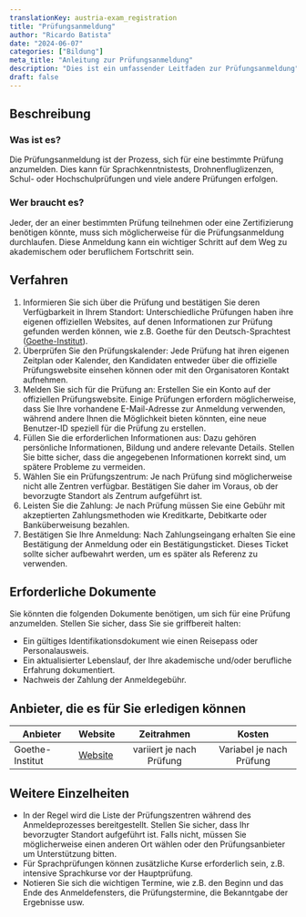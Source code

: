 ```yaml
---
translationKey: austria-exam_registration
title: "Prüfungsanmeldung"
author: "Ricardo Batista"
date: "2024-06-07"
categories: ["Bildung"]
meta_title: "Anleitung zur Prüfungsanmeldung"
description: "Dies ist ein umfassender Leitfaden zur Prüfungsanmeldung"
draft: false
---
```


## Beschreibung
### Was ist es?
Die Prüfungsanmeldung ist der Prozess, sich für eine bestimmte Prüfung anzumelden. Dies kann für Sprachkenntnistests, Drohnenfluglizenzen, Schul- oder Hochschulprüfungen und viele andere Prüfungen erfolgen.

### Wer braucht es?
Jeder, der an einer bestimmten Prüfung teilnehmen oder eine Zertifizierung benötigen könnte, muss sich möglicherweise für die Prüfungsanmeldung durchlaufen. Diese Anmeldung kann ein wichtiger Schritt auf dem Weg zu akademischem oder beruflichem Fortschritt sein.

## Verfahren
1. Informieren Sie sich über die Prüfung und bestätigen Sie deren Verfügbarkeit in Ihrem Standort: Unterschiedliche Prüfungen haben ihre eigenen offiziellen Websites, auf denen Informationen zur Prüfung gefunden werden können, wie z.B. Goethe für den Deutsch-Sprachtest ([Goethe-Institut](https://www.goethe.de)).
2. Überprüfen Sie den Prüfungskalender: Jede Prüfung hat ihren eigenen Zeitplan oder Kalender, den Kandidaten entweder über die offizielle Prüfungswebsite einsehen können oder mit den Organisatoren Kontakt aufnehmen.
3. Melden Sie sich für die Prüfung an: Erstellen Sie ein Konto auf der offiziellen Prüfungswebsite. Einige Prüfungen erfordern möglicherweise, dass Sie Ihre vorhandene E-Mail-Adresse zur Anmeldung verwenden, während andere Ihnen die Möglichkeit bieten könnten, eine neue Benutzer-ID speziell für die Prüfung zu erstellen.
4. Füllen Sie die erforderlichen Informationen aus: Dazu gehören persönliche Informationen, Bildung und andere relevante Details. Stellen Sie bitte sicher, dass die angegebenen Informationen korrekt sind, um spätere Probleme zu vermeiden.
5. Wählen Sie ein Prüfungszentrum: Je nach Prüfung sind möglicherweise nicht alle Zentren verfügbar. Bestätigen Sie daher im Voraus, ob der bevorzugte Standort als Zentrum aufgeführt ist.
6. Leisten Sie die Zahlung: Je nach Prüfung müssen Sie eine Gebühr mit akzeptierten Zahlungsmethoden wie Kreditkarte, Debitkarte oder Banküberweisung bezahlen.
7. Bestätigen Sie Ihre Anmeldung: Nach Zahlungseingang erhalten Sie eine Bestätigung der Anmeldung oder ein Bestätigungsticket. Dieses Ticket sollte sicher aufbewahrt werden, um es später als Referenz zu verwenden.

## Erforderliche Dokumente
Sie könnten die folgenden Dokumente benötigen, um sich für eine Prüfung anzumelden. Stellen Sie sicher, dass Sie sie griffbereit halten:
- Ein gültiges Identifikationsdokument wie einen Reisepass oder Personalausweis.
- Ein aktualisierter Lebenslauf, der Ihre akademische und/oder berufliche Erfahrung dokumentiert.
- Nachweis der Zahlung der Anmeldegebühr.

## Anbieter, die es für Sie erledigen können

| Anbieter        |     Website     |     Zeitrahmen    |       Kosten      |
| --------------- | --------------- |  :-------------: | :-------------: |
| Goethe-Institut      |  [Website](https://www.goethe.de)       |      variiert je nach Prüfung      |        Variabel je nach Prüfung       |

## Weitere Einzelheiten
- In der Regel wird die Liste der Prüfungszentren während des Anmeldeprozesses bereitgestellt. Stellen Sie sicher, dass Ihr bevorzugter Standort aufgeführt ist. Falls nicht, müssen Sie möglicherweise einen anderen Ort wählen oder den Prüfungsanbieter um Unterstützung bitten.
- Für Sprachprüfungen können zusätzliche Kurse erforderlich sein, z.B. intensive Sprachkurse vor der Hauptprüfung.
- Notieren Sie sich die wichtigen Termine, wie z.B. den Beginn und das Ende des Anmeldefensters, die Prüfungstermine, die Bekanntgabe der Ergebnisse usw.